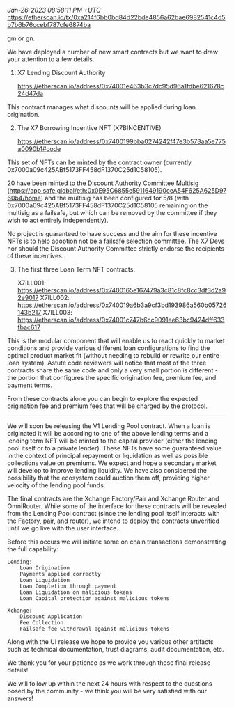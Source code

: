 _Jan-26-2023 08:58:11 PM +UTC_\
https://etherscan.io/tx/0xa214f6bb0bd84d22bde4856a62bae6982541c4d5b7b6b76ccebf787cfe6874ba

gm or gn.

We have deployed a number of new smart contracts but we want to draw your attention to a few details.

1. X7 Lending Discount Authority

   https://etherscan.io/address/0x74001e463b3c7dc95d96a1fdbe621678c24d47da

This contract manages what discounts will be applied during loan origination.

2. The X7 Borrowing Incentive NFT (X7BINCENTIVE)

   https://etherscan.io/address/0x7400199bba0274242f47e3b573aa5e775a0090b1#code

This set of NFTs can be minted by the contract owner (currently 0x7000a09c425ABf5173FF458dF1370C25d1C58105).

20 have been minted to the Discount Authority Committee Multisig (https://app.safe.global/eth:0x0E95C6855e5911649190ceA54F625A625D9760b4/home) and the multisig has been configured for 5/8 (with 0x7000a09c425ABf5173FF458dF1370C25d1C58105 remaining on the multisig as a failsafe, but which can be removed by the committee if they wish to act entirely independently).

No project is guaranteed to have success and the aim for these incentive NFTs is to help adoption not be a failsafe selection committee. The X7 Devs nor should the Discount Authority Committee strictly endorse the recipients of these incentives.

3. The first three Loan Term NFT contracts:

   X7ILL001: https://etherscan.io/address/0x7400165e167479a3c81c8fc8cc3df3d2a92e9017
   X7ILL002: https://etherscan.io/address/0x740019a6b3a9cf3bd193986a560b05726143b217
   X7ILL003: https://etherscan.io/address/0x74001c747b6cc9091ee63bc9424dff633fbac617

This is the modular component that will enable us to react quickly to market conditions and provide various different loan configurations to find the optimal product market fit (without needing to rebuild or rewrite our entire loan system). Astute code reviewers will notice that most of the three contracts share the same code and only a very small portion is different - the portion that configures the specific origination fee, premium fee, and payment terms.

From these contracts alone you can begin to explore the expected origination fee and premium fees that will be charged by the protocol.

---

We will soon be releasing the V1 Lending Pool contract. When a loan is originated it will be according to one of the above lending terms and a lending term NFT will be minted to the capital provider (either the lending pool itself or to a private lender). These NFTs have some guaranteed value in the context of principal repayment or liquidation as well as possible collections value on premiums. We expect and hope a secondary market will develop to improve lending liquidity. We have also considered the possibility that the ecosystem could auction them off, providing higher velocity of the lending pool funds.

The final contracts are the Xchange Factory/Pair and Xchange Router and OmniRouter. While some of the interface for these contracts will be revealed from the Lending Pool contract (since the lending pool itself interacts with the Factory, pair, and router), we intend to deploy the contracts unverified until we go live with the user interface.

Before this occurs we will initiate some on chain transactions demonstrating the full capability:

    Lending:
        Loan Origination
        Payments applied correctly
        Loan Liquidation
        Loan Completion through payment
        Loan Liquidation on malicious tokens
        Loan Capital protection against malicious tokens

    Xchange:
        Discount Application
        Fee Collection
        Failsafe fee withdrawal against malicious tokens

Along with the UI release we hope to provide you various other artifacts such as technical documentation, trust diagrams, audit documentation, etc.

We thank you for your patience as we work through these final release details!

We will follow up within the next 24 hours with respect to the questions posed by the community - we think you will be very satisfied with our answers!
